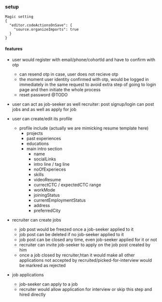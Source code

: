 ### setup

```
Magic setting
{
  "editor.codeActionsOnSave": {
    "source.organizeImports": true
  }
}

```

#### features

- user would register with email/phone/cohortId and have to confirm with otp
  - can resend otp in case, user does not recieve otp
  - the moment user identity confirmed with otp, would be logged in immediately in the same request to avoid extra step of going to login page and then initiate the whole process
  - reset password @TODO
- user can act as job-seeker as well recruiter: post signup/login can post jobs and as well as apply for job
- user can create/edit its profile

  - profile include (actually we are mimicking resume template here)
    - projects
    - past experiences
    - educations
    - main intro section
      - name
      - socialLinks
      - intro line / tag line
      - noOfExperieces
      - skills
      - videoResume
      - currectCTC / expectedCTC range
      - workMode
      - joiningStatus
      - currentEmploymentStatus
      - address
      - preferredCity

- recruiter can create jobs

  - job post would be freezed once a job-seeker applied to it
  - job post can be deleted if no job-seeker applied to it
  - job post can be closed any time, even job-seeker applied for it or not
  - recruiter can invite job-seeker to apply on the job post created by him
  - once a job closed by recruiter,htan it would make all other applications not accepted by recruited/picked-for-interview would be markred as rejected

- job applications
  - job-seeker can apply to a job
  - recruiter would allow application for interview or skip this step and hired directly
